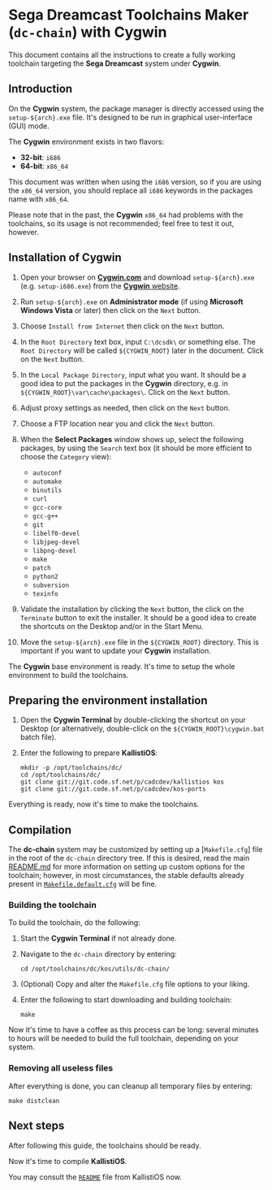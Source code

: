 # Sega Dreamcast Toolchains Maker (`dc-chain`) with Cygwin #

This document contains all the instructions to create a fully working
toolchain targeting the **Sega Dreamcast** system under **Cygwin**.

## Introduction ##

On the **Cygwin** system, the package manager is directly accessed using the
`setup-${arch}.exe` file. It's designed to be run in graphical user-interface
(GUI) mode.

The **Cygwin** environment exists in two flavors:

- **32-bit**: `i686`
- **64-bit**: `x86_64`

This document was written when using the `i686` version, so if you are using
the `x86_64` version, you should replace all `i686` keywords in the packages
name with `x86_64`.

Please note that in the past, the **Cygwin** `x86_64` had problems with the
toolchains, so its usage is not recommended; feel free to test it out, however.

## Installation of Cygwin ##

1. Open your browser on [**Cygwin.com**](https://www.cygwin.com/) and download
   `setup-${arch}.exe` (e.g. `setup-i686.exe`) from the 
   [**Cygwin** website](https://cygwin.com/install.html).

2. Run `setup-${arch}.exe` on **Administrator mode** (if using
   **Microsoft Windows Vista** or later) then click on the `Next` button. 

3. Choose `Install from Internet` then click on the `Next` button.

4. In the `Root Directory` text box, input `C:\dcsdk\` or something else. The
   `Root Directory` will be called `${CYGWIN_ROOT}` later in the document. Click
   on the `Next` button.

5. In the `Local Package Directory`, input what you want. It should be a good
   idea to put the packages in the **Cygwin** directory, e.g. in
   `${CYGWIN_ROOT}\var\cache\packages\`. Click on the `Next` button.

6. Adjust proxy settings as needed, then click on the `Next` button.

7. Choose a FTP location near you and click the `Next` button.

8. When the **Select Packages** window shows up, select the following packages,
   by using the `Search` text box (it should be more efficient to choose the
   `Category` view):

	- `autoconf`
	- `automake`
	- `binutils`
	- `curl`
	- `gcc-core`
	- `gcc-g++`
	- `git`
	- `libelf0-devel`
	- `libjpeg-devel`
	- `libpng-devel`
	- `make`
	- `patch`
	- `python2`
	- `subversion`
	- `texinfo`

9. Validate the installation by clicking the `Next` button, the click on the
   `Terminate` button to exit the installer. It should be a good idea to create
   the shortcuts on the Desktop and/or in the Start Menu.

10. Move the `setup-${arch}.exe` file in the `${CYGWIN_ROOT}` directory. This is
    important if you want to update your **Cygwin** installation.

The **Cygwin** base environment is ready. It's time to setup the 
whole environment to build the toolchains.

## Preparing the environment installation ##

1. Open the **Cygwin Terminal** by double-clicking the shortcut on your Desktop 
   (or alternatively, double-click on the `${CYGWIN_ROOT}\cygwin.bat` batch 
   file).
   
2. Enter the following to prepare **KallistiOS**:
	```
	mkdir -p /opt/toolchains/dc/
	cd /opt/toolchains/dc/
	git clone git://git.code.sf.net/p/cadcdev/kallistios kos
	git clone git://git.code.sf.net/p/cadcdev/kos-ports
	```

Everything is ready, now it's time to make the toolchains.

## Compilation ##

The **dc-chain** system may be customized by setting up a
[`Makefile.cfg`] file in the root of the `dc-chain` directory tree. If this is
desired, read the main [README.md](../README.md) for more information on
setting up custom options for the toolchain; however, in most circumstances,
the stable defaults already present in
[`Makefile.default.cfg`](../Makefile.default.cfg) will be fine.

### Building the toolchain ###

To build the toolchain, do the following:

1. Start the **Cygwin Terminal** if not already done.

2. Navigate to the `dc-chain` directory by entering:
	```
	cd /opt/toolchains/dc/kos/utils/dc-chain/
	```

3. (Optional) Copy and alter the `Makefile.cfg` file options to your liking.

4. Enter the following to start downloading and building toolchain:
	```
	make
	```

Now it's time to have a coffee as this process can be long: several minutes to
hours will be needed to build the full toolchain, depending on your system.

### Removing all useless files ###

After everything is done, you can cleanup all temporary files by entering:
```
make distclean
```

## Next steps ##

After following this guide, the toolchains should be ready.

Now it's time to compile **KallistiOS**.

You may consult the [`README`](../../../doc/README) file from KallistiOS now.
